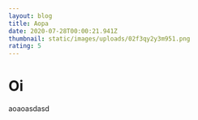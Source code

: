 ```yaml
---
layout: blog
title: Aopa
date: 2020-07-28T00:00:21.941Z
thumbnail: static/images/uploads/02f3qy2y3m951.png
rating: 5
---
```

# Oi
aoaoasdasd
